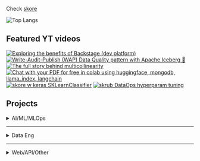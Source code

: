 Check [skore](docs.skore.probabl.ai)

![Top Langs](https://github-readme-stats.vercel.app/api/top-langs/?username=divakaivan&layout=compact&hide=jupyter%20notebook,shell,hcl,html,lua,powershell,css,makefile,smarty,batchfile&langs_count=8&size_weight=0.5&count_weight=0.5)

## Featured YT videos

<!-- BEGIN YOUTUBE-CARDS -->
[![Exploring the benefits of Backstage (dev platform)](https://ytcards.demolab.com/?id=i4cQzjRNz4M&title=Exploring+the+benefits+of+Backstage+dev+platform&lang=en&timestamp=1742342400&background_color=%230d1117&title_color=%23ffffff&stats_color=%23dedede&max_title_lines=1&width=249&border_radius=5&duration=1005 "Exploring the benefits of Backstage (dev platform)")](https://youtu.be/i4cQzjRNz4M)
[![Write-Audit-Publish (WAP) Data Quality pattern with Apache Iceberg 🧊](https://ytcards.demolab.com/?id=CzkBkwv1Llc&title=Write+Audit+Publish+(WAP)+Data+Quality+pattern+with+Apache+Iceberg&lang=en&timestamp=1733875200&background_color=%230d1117&title_color=%23ffffff&stats_color=%23dedede&max_title_lines=1&width=249&border_radius=5&duration=1552 "Write-Audit-Publish (WAP) Data Quality pattern with Apache Iceberg 🧊")](https://youtu.be/CzkBkwv1Llc)
[![The full story behind multicollinearity](https://ytcards.demolab.com/?id=4bMSygDuWvI&title=The+full+story+behind+multicollinearity&lang=en&timestamp=1731196800&background_color=%230d1117&title_color=%23ffffff&stats_color=%23dedede&max_title_lines=1&width=249&border_radius=5&duration=1385 "The full story behind multicollinearity")](https://youtu.be/4bMSygDuWvI)
[![Chat with your PDF for free in colab using huggingface, mongodb, llama_index, langchain](https://ytcards.demolab.com/?id=U6p6Gh5k47E&title=Chat+with+your+PDF+for+free+in+colab+using+huggingface+mongodb+llama+index+langchain&lang=en&timestamp=1711497600&background_color=%230d1117&title_color=%23ffffff&stats_color=%23dedede&max_title_lines=1&width=249&border_radius=5&duration=3155 "Chat with your PDF for free in colab using huggingface, mongodb, llama_index, langchain")](https://youtu.be/U6p6Gh5k47E)
[![skore w keras SKLearnClassifier](https://ytcards.demolab.com/?id=Hpiuwc-Dxog&title=skore+w+keras+SKLearnClassifier&lang=en&timestamp=1754006400&background_color=%230d1117&title_color=%23ffffff&stats_color=%23dedede&max_title_lines=1&width=249&border_radius=5&duration=918 "Using keras SKLearnClassifier in a skore report")](https://youtu.be/Hpiuwc-Dxog)
[![skrub DataOps hyperparam tuning](https://ytcards.demolab.com/?id=8zvFlbdXHxk&title=skrub+DataOps+hyperparam+tuning&lang=en&timestamp=1754835058&background_color=%230d1117&title_color=%23ffffff&stats_color=%23dedede&max_title_lines=1&width=249&border_radius=5&duration=668 "skrub DataOps hyperparam tuning")](https://youtu.be/8zvFlbdXHxk)
<!-- END YOUTUBE-CARDS -->

## Projects

<details>
<summary>AI/ML/MLOps</summary>
<br>
<div id="projects">
  <div class="project-item">
    <h3>Sample ML model API following the Open Inference Protocol</h3>
    <p>
      <li>Designed following the Open Inference Protocol — a growing industry standard for standardized, observable, and interoperable machine learning inference</li>
    </p>
    <p><b>Tech: scikit-learn, FastAPI, pytest, pre-commit, Docker, Github Actions, Pydantic</b></p>
    <a href="https://github.com/divakaivan/model-api-oip" target="_blank">View Project</a>
  </div>
  
  <div class="project-item">
    <h3>MLOps 101 Project for a mini-course I teach</h3>
    <p>
      <li>After learning a tonne from great online teachers, and projects I decided to transfer my knowledge onto undergraduate students who are curious about the life of a model outside the Jupyter notebook</li>
      <li>An end-to-end ML system that processes taxi data, stores models in a model registry, exposes them via an API, and deploys this API to Google Cloud, and keeps logs for observability</li>
    </p>
    <p><b>Tech: scikit-learn, EvidentlyAI, FastAPI, MLFlow, Docker, Github Actions, Terraform, Google Cloud (GCS, Logging, Compute Engine, Artifact Registry, Kubernetes Engine)</b></p>
    <a href="https://github.com/divakaivan/mlops-101" target="_blank">View Project</a>
  </div>

  <div class="project-item">
    <h3>MLOps Architecture for Real-Time Fraud Detection</h3>
    <p>
      <li>An AI-driven solution for real-time credit card fraud detection using MLOps techniques</li>
      <li>Fully orchestrated pipelines, including data ingestion, model training, and real-time prediction and monitoring</li>
      <li>High fraud case detection through Graph Convolutional Network, XGBoost, and CatBoost models</li>
    </p>
    <p><b>Tech: Neo4j graph DB, Sklearn, PyG, Mlflow, Kafka, Grafana, Mage orchestration, Docker, Streamlit</b></p>
    <a href="https://github.com/divakaivan/kb_project" target="_blank">View Project</a>
  </div>

  <div class="project-item">
    <h3>Voice-to-Voice Personal Finance Assistant</h3>
    <p>
      <li>Talk, Learn and Analyse your spending habits with your Personal Finance Assistant AI Agent. Communicate through speech</li>
      <li>Frontend + Backend communicating via a websocket</li>
      <li>Ask follow-up questions (the language model can see the chat history)</li>
      <li>Detailed observability of live and historical connections to the server via Pydantic Logfire</li>
    </p>
    <p><b>Tech: Webhooks, FastAPI, PydanticAI, Logfire, SQLite, OpenAI, Ollama, PostgreSQL, React</b></p>
    <a href="https://github.com/divakaivan/voice2voice-banking-assistant" target="_blank">View on GitHub</a>
  </div>

  
  <div class="project-item">
    <h3>MLOps Architecture for Insurance Fraud Detection</h3>
    <p>
      <li>Building an end-to-end MLOps pipeline to detect car insurance fraud</li>
      <li>Pipeline orchestration covering data storage, data preprocessing (using IV and WoE), model training, deployment, and monitoring</li>
      <li>Focus on achieving high recall in fraud detection using a Balanced Random Forest Classifier</li>
    </p>
    <p><b>Tech: PostgreSQL DB, Terraform, Google Cloud Platform, Mlflow, Prefect, Grafana, Evidently, Docker, FastAPI</b></p>
    <a href="https://github.com/divakaivan/insurance-fraud-mlops-pipeline" target="_blank">View Project</a>
  </div>

  <h3>Other AI/ML</h3>
  <div class="project-item">
    <h4><a href="https://www.kaggle.com/divakaivan12/code" target="_blank">Notebook Expert on Kaggle</a></h4>
  </div>
  <div class="project-item">
    <h4><a href="https://www.kaggle.com/code/divakaivan12/the-full-story-behind-multicollinearity" target="_blank">Diving into the full story behind multicollinearity</a></h4>
  </div>
  <div class="project-item">
    <h4><a href="https://github.com/divakaivan/LingoMate" target="_blank">LingoMate - hackathon project for language learners</a></h4>
  </div>
  <div class="project-item">
    <h4><a href="https://www.kaggle.com/code/divakaivan12/neural-network-epoch-by-hand" target="_blank">Doing a neural network epoch+math by hand</a></h4>
  </div>
  <div class="project-item">
    <h4><a href="https://github.com/divakaivan/text2chart" target="_blank">text2chart - transforming natural language to charts</a></h4>
  </div>
  <div class="project-item">
    <h4><a href="https://github.com/divakaivan/pdf-rag-from-scratch" target="_blank">PDF RAG from scratch</a></h4>
  </div>
  <div class="project-item">
    <h4><a href="https://github.com/divakaivan/taxi-demand-video-models-paper" target="_blank">Using Video Generation Models for Taxi OD Demand Matrix Predictions</a></h4>
  </div>
  <div class="project-item">
    <h4><a href="https://github.com/divakaivan/db2chat" target="_blank">db2chat - chat with your (SQLite) database</a></h4>
  </div>
</div>
</details>

---

<details>
<summary>Data Eng</summary>
<br>
<div class="project-item">
    <h3>Esports Voice Data Pipeline (Zach Wilson's DE bootcamp capstone)</h3>
    <p>
      <li>Esports team communication data is normally kept private, but for the first time a team is sharing their full voice communication records so with this I am showing a prototype of a pipeline that utilises audio data to extract communication patterns</li>
      <li>In addition, I developed visualizations that uncover communication patterns and dynamics, providing the underlying team with actionable insights to enhance their gameplay</li>
    </p>
    <p><b>Tech: Airflow, dbt, Google BigQuery, Google Cloud Storage, Streamlit, Terraform, Github Actions, Astronomer</b></p>
    <a href="https://github.com/divakaivan/lolesports-voice-analytics" target="_blank">View Project</a>
  </div>

<div class="project-item">
    <h3>Write-Audit-Publish exercise YT video</h3>
    <p>
      <li>Recorded a youtube tutorial on how to follow the WAP DQ practice using popular tech</li>
    </p>
    <p><b>Tech: Dremio, Apache Iceberg, Nessie, MinIO</b></p>
    <a href="https://www.youtube.com/watch?v=CzkBkwv1Llc&ab_channel=istudythings" target="_blank">View Project</a>
  </div>

<div class="project-item">
    <h3>EU AI Act Graph Modelling</h3>
    <p>
      <li>Scraped the EU AI Act website and created a conceptual, logical and a physical data model, improving my understanding of the Act’s requirements</li>
      <li>Separated entities into Articles, Recitals, Annexes, Chapters, Versions, Summaries and implemented the physical model using a graph database</li>
    </p>
    <p><b>Tech: Python, Neo4j, BeautifulSoup</b></p>
    <a href="https://github.com/divakaivan/eu-ai-act-graph-modelling" target="_blank">View Project</a>
  </div>

<div class="project-item">
    <h3>Transaction Stream Data Engineering Pipeline</h3>
    <p>
      <li>Generate transaction data via Stripe's API</li>
      <li>Stream data using Apache Kafka and process it in real-time with PySpark Structured Streaming</li>
      <li>Store processed data in PostgreSQL</li>
      <li>Manage data transformations and modeling using dbt</li>
      <li>Visualize data using Grafana</li>
    </p>
    <p><b>Tech: PostgreSQL DB, Kafka, PySpark, dbt, Grafana</b></p>
    <a href="https://github.com/divakaivan/transaction-stream-data-pipeline" target="_blank">View Project</a>
  </div>

  <div class="project-item">
    <h3>Glaswegian Audio Dataset and ASR model</h3>
    <p>
      <li>Co-create a 120 minute open-sourced Glaswegian dataset</li>
      <li>Preprocess raw audio and transcriptions and upload to HuggingFace</li>
      <li>Research into audio AI models and fine-tune ASR and TTS models</li>
    </p>
    <p><b>Tech: HuggingFace, Python, Fine-Tuning, Audio AI</b></p>
    <a href="https://huggingface.co/datasets/divakaivan/glaswegian_audio" target="_blank">View on HuggingFace</a>
  </div>
  
<div class="project-item">
    <h3>Lending Club Data Engineering Pipeline</h3>
    <p>
      <li>Build a data pipeline to process and visualize Lending Club data</li>
      <li>Extract raw data from Kaggle and load it into Google Cloud Storage</li>
      <li>Process data with dbt in BigQuery</li>
      <li>Create visualizations using Looker</li>
      <li>Manage infrastructure with Terraform</li>
      <li>Orchestrate the entire process with Mage</li>
    </p>
    <p><b>Tech: Docker, Mage orchestration, Google Cloud Platform, Terraform, dbt, Looker</b></p>
    <a href="https://github.com/divakaivan/lending-club-data-pipeline" target="_blank">View Project</a>
  </div>
</details>

---

<details>
<summary>Web/API/Other</summary>
<br>
<div class="project-item">
    <h3>RSS Aggregator API</h3>
    <p>
      <li>Developed an API that allows users to authenticate, scrape RSS feeds, follow feeds of their choice, and view posts from those feeds</li>
      <li>The API is fully tested, dockerized, and available on Docker Hub</li>
      <li>Deployed the API in a local Kubernetes setup with dashboards for monitoring both Kubernetes and the API</li>
    </p>
    <p><b>Tech: Go, PostgreSQL, GitHub Actions, Docker, Kubernetes, Prometheus, Grafana</b></p>
    <a href="https://github.com/divakaivan/rssagg" target="_blank">View Project</a>
  </div>

<div class="project-item">
    <h3>Platform Engineering with Backstage</h3>
    <p>
      <li>Built and deployed a Python API, created CI/CD pipelines with GitHub Actions, Helm, and ArgoCD for streamlined Kubernetes deployments</li>
      <li>Registered components in Backstage’s software catalog, managed team ownership, published TechDocs, and deployed Backstage in production using Docker & Kubernetes</li>
    </p>
    <p><b>Tech: GitHub Actions, Docker, Kubernetes, ArgoCD, Helm, Backstage</b></p>
    <a href="https://www.youtube.com/watch?v=i4cQzjRNz4M" target="_blank">View Video</a>
  </div>  

  <div class="project-item">
    <h3>Sample ML model API following the Open Inference Protocol</h3>
    <p>
      <li>Designed following the Open Inference Protocol — a growing industry standard for standardized, observable, and interoperable machine learning inference</li>
    </p>
    <p><b>Tech: scikit-learn, FastAPI, pytest, pre-commit, Docker, Github Actions, Pydantic</b></p>
    <a href="https://github.com/divakaivan/model-api-oip" target="_blank">View Project</a>
  </div>
  <div class="project-item">
    <h4><a href="https://github.com/divakaivan/politics.news" target="_blank">politics.news - TUI for reading political news from the terminal using Go</a></h4>
  </div>
  <div class="project-item">
    <h4><a href="https://github.com/divakaivan/classify_hangul" target="_blank">Webapp for classifying hand-written Hangul characters</a></h4>
  </div>
  <div class="project-item">
    <h4><a href="https://github.com/divakaivan/psql-express-yelp-api" target="_blank">RESTful Node.js/Express backend for a restaurant review application</a></h4>
  </div>
  <div class="project-item">
    <h4><a href="https://github.com/divakaivan/hanja-game" target="_blank">Webapp to Practice Hanja Characters for Hanja Exam</a></h4>
  </div>
  <div class="project-item">
    <h4><a href="https://korean-quiz-game-ian6qmcm2-divakaivan.vercel.app/" target="_blank">Created a quiz webapp with custom questiones on general topics</a></h4>
  </div>
  <div class="project-item">
    <h4><a href="https://github.com/divakaivan/team-comms-discord-bot" target="_blank">Discord bot for audio transcriptions</a></h4>
  </div>
</details>





